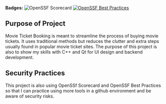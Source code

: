 **Badges:**
![OpenSSF Scorecard](https://api.securityscorecards.dev/projects/github.com/DanielG0798/Movie-Ticket-Booking/badge)
[![OpenSSF Best Practices](https://www.bestpractices.dev/projects/10227/badge)](https://www.bestpractices.dev/en/projects/10227)
## Purpose of Project

Movie Ticket Booking is meant to streamline the process of buying movie tickets. It uses traditional methods but reduces the clutter and extra steps usually found in popular movie ticket sites. The purpose of this project is also to show my skills with C++ and Qt for UI design and backend development.

## Security Practices

This project is also using OpenSSf Scorecard and OpenSSF Best Practices so that I can practice using more tools in a github environment and be aware of security risks.



 
